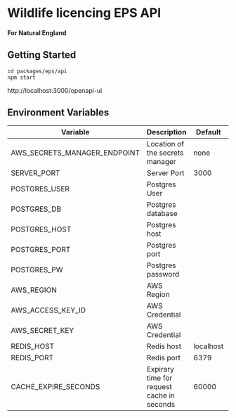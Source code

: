 # Wildlife licencing EPS API

#### For Natural England

## Getting Started

```shell
cd packages/eps/api
npm start
```

http://localhost:3000/openapi-ui

## Environment Variables

| Variable | Description | Default | Example | Required | Secret |
| -------- | ----------- | ------- | ------- | -------- | ------ |
| AWS_SECRETS_MANAGER_ENDPOINT | Location of the secrets manager | none | http://localhost:4566 | Y | |
| SERVER_PORT | Server Port | 3000 | | N | |
| POSTGRES_USER | Postgres User | | wlsuser | Y | |
| POSTGRES_DB | Postgres database | | wls | Y | |
| POSTGRES_HOST | Postgres host | | localhost | Y | |
| POSTGRES_PORT | Postgres port | | 5432 | Y | |
| POSTGRES_PW | Postgres password | | wildl1fe | N | Y |
| AWS_REGION | AWS Region | | eu-west-2 | N | |
| AWS_ACCESS_KEY_ID | AWS Credential | | | N | |
| AWS_SECRET_KEY | AWS Credential | | | N | |
| REDIS_HOST | Redis host | localhost | | N | |
| REDIS_PORT | Redis port | 6379 | | N | |
| CACHE_EXPIRE_SECONDS | Expirary time for request cache in seconds | 60000 | | N | |